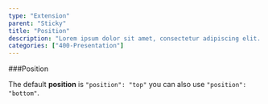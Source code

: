 ```yaml
---
type: "Extension"
parent: "Sticky"
title: "Position"
description: "Lorem ipsum dolor sit amet, consectetur adipiscing elit. Nunc tempus laoreet leo sit amet iaculis."
categories: ["400-Presentation"]
---
```


###Position

The default **position** is `"position": "top"` you can also use `"position": "bottom"`.

<demo>
  <div class="demo_item" data-iframe="iframe/demo/sticky/position"></div>
</demo>
